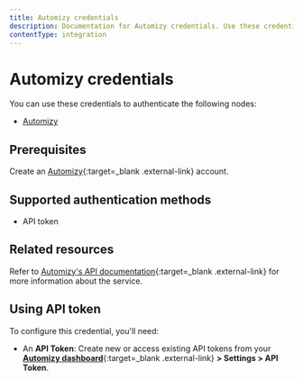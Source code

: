 ```yaml
---
title: Automizy credentials
description: Documentation for Automizy credentials. Use these credentials to authenticate Automizy in n8n, a workflow automation platform.
contentType: integration
---
```


# Automizy credentials

You can use these credentials to authenticate the following nodes:

- [Automizy](/integrations/builtin/app-nodes/n8n-nodes-base.automizy/)

## Prerequisites

Create an [Automizy](https://automizy.com/){:target=_blank .external-link} account.

## Supported authentication methods

- API token

## Related resources

Refer to [Automizy's API documentation](https://developers.automizy.com/automizyrestapi/){:target=_blank .external-link} for more information about the service.

## Using API token

To configure this credential, you'll need:

- An **API Token**: Create new or access existing API tokens from your [**Automizy dashboard**](https://app.automizy.com/dashboard){:target=_blank .external-link} **> Settings > API Token**.

